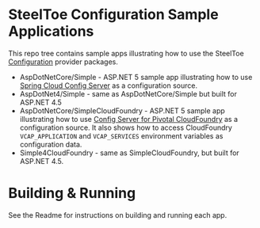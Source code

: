 # SteelToe Configuration Sample Applications
This repo tree contains sample apps illustrating how to use the SteelToe [Configuration](https://github.com/SteelToeOSS/Configuration) provider packages.
* AspDotNetCore/Simple - ASP.NET 5 sample app illustrating how to use [Spring Cloud Config Server](http://projects.spring.io/spring-cloud/docs/1.0.3/spring-cloud.html#_spring_cloud_config) as a configuration source.
* AspDotNet4/Simple - same as AspDotNetCore/Simple but built for ASP.NET 4.5
* AspDotNetCore/SimpleCloudFoundry - ASP.NET 5 sample app illustrating how to use [Config Server for Pivotal CloudFoundry](https://docs.pivotal.io/spring-cloud-services/index.html) as a configuration source. It also shows how to access CloudFoundry `VCAP_APPLICATION` and `VCAP_SERVICES` environment variables as configuration data.
* Simple4CloudFoundry - same as SimpleCloudFoundry, but built for ASP.NET 4.5.

# Building & Running
See the Readme for instructions on building and running each app.
